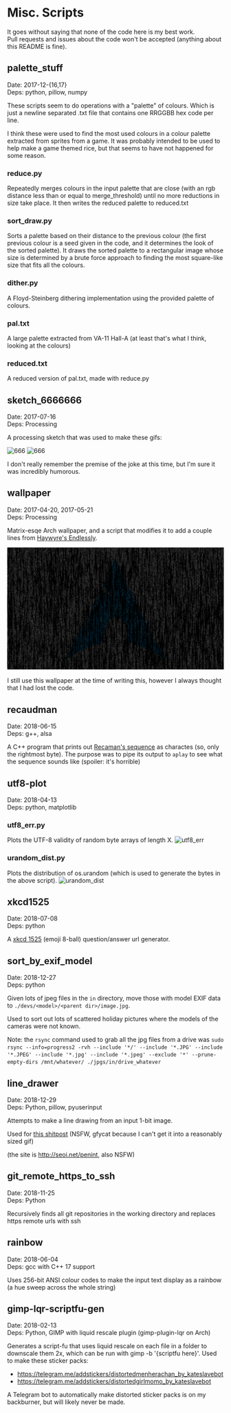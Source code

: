 # Misc. Scripts
It goes without saying that none of the code here is my best work.  
Pull requests and issues about the code won't be accepted (anything about this
README is fine).

## palette_stuff
Date: 2017-12-{16,17}  
Deps: python, pillow, numpy

These scripts seem to do operations with a "palette" of colours.  Which is just
a newline separated .txt file that contains one RRGGBB hex code per line.

I think these were used to find the most used colours in a colour palette
extracted from sprites from a game.  It was probably intended to be used to help
make a game themed rice, but that seems to have not happened for some reason.

### reduce.py
Repeatedly merges colours in the input palette that are close (with an rgb
distance less than or equal to merge_threshold) until no more reductions in size
take place. It then writes the reduced palette to reduced.txt

### sort_draw.py
Sorts a palette based on their distance to the previous colour (the first
previous colour is a seed given in the code, and it determines the look of the
sorted palette). It draws the sorted palette to a rectangular image whose size
is determined by a brute force approach to finding the most square-like size
that fits all the colours.

### dither.py
A Floyd-Steinberg dithering implementation using the provided palette of
colours.

### pal.txt
A large palette extracted from VA-11 Hall-A (at least that's what I think,
looking at the colours)

### reduced.txt
A reduced version of pal.txt, made with reduce.py


## sketch_6666666
Date: 2017-07-16  
Deps: Processing

A processing sketch that was used to make these gifs:

![666](https://user-images.githubusercontent.com/13610073/50427128-60055180-08a8-11e9-83ae-ba2ebe222f1e.gif)
![666](https://user-images.githubusercontent.com/13610073/50427131-685d8c80-08a8-11e9-92db-aac9a5716c82.gif)

I don't really remember the premise of the joke at this time, but I'm sure it was incredibly humorous.


## wallpaper
Date: 2017-04-20, 2017-05-21  
Deps: Processing

Matrix-esqe Arch wallpaper, and a script that modifies it to add a couple lines
from [Haywyre's Endlessly](http://www.youtube.com/watch?v=MV9-VMLsNCI).

![wallpaper](https://github.com/udf/misc_scripts/raw/master/wallpaper/modifyWallpaper/data/wallpaper.png)

I still use this wallpaper at the time of writing this, however I always thought that I had lost the code.


## recaudman
Date: 2018-06-15  
Deps: g++, alsa

A C++ program that prints out [Recaman's sequence](https://oeis.org/A005132) as
charactes (so, only the rightmost byte). The purpose was to pipe its output to
`aplay` to see what the sequence sounds like (spoiler: it's horrible)


## utf8-plot
Date: 2018-04-13  
Deps: python, matplotlib

### utf8_err.py
Plots the UTF-8 validity of random byte arrays of length X.
![utf8_err](https://user-images.githubusercontent.com/13610073/50427294-baa0ac80-08ac-11e9-8015-6289ab050177.png)

### urandom_dist.py
Plots the distribution of os.urandom (which is used to generate the bytes in the
above script).
![urandom_dist](https://user-images.githubusercontent.com/13610073/50427296-bc6a7000-08ac-11e9-99c7-19da62dc0e8c.png)


## xkcd1525
Date: 2018-07-08  
Deps: python

A [xkcd 1525](https://xkcd.com/1525) (emoji 8-ball) question/answer url generator.


## sort_by_exif_model
Date: 2018-12-27  
Deps: python

Given lots of jpeg files in the `in` directory, move those with model EXIF data
to `./devs/<model>/<parent dir>/image.jpg`.

Used to sort out lots of scattered holiday pictures where the models of the
cameras were not known.

Note: the `rsync` command used to grab all the jpg files from a drive was `sudo
rsync --info=progress2 -rvh --include '*/' --include '*.JPG' --include '*.JPEG'
--include '*.jpg' --include '*.jpeg' --exclude '*' --prune-empty-dirs
/mnt/whatever/ ./jpgs/in/drive_whatever`


## line_drawer
Date: 2018-12-29  
Deps: Python, pillow, pyuserinput

Attempts to make a line drawing from an input 1-bit image.

Used for [this
shitpost](https://giant.gfycat.com/VastAmusedAfricanharrierhawk.webm) (NSFW,
gfycat because I can't get it into a reasonably sized gif)

(the site is http://seoi.net/penint, also NSFW)


## git_remote_https_to_ssh
Date: 2018-11-25  
Deps: Python

Recursively finds all git repositories in the working directory and replaces
https remote urls with ssh


## rainbow
Date: 2018-06-04  
Deps: gcc with C++ 17 support

Uses 256-bit ANSI colour codes to make the input text display as a rainbow (a
hue sweep across the whole string)


## gimp-lqr-scriptfu-gen
Date: 2018-02-13  
Deps: Python, GIMP with liquid rescale plugin (gimp-plugin-lqr on Arch)

Generates a script-fu that uses liquid rescale on each file in a folder to
downscale them 2x, which can be run with gimp -b '{scriptfu here}'. Used to make
these sticker packs:

- https://telegram.me/addstickers/distortedmenherachan_by_kateslavebot
- https://telegram.me/addstickers/distortedgirlmomo_by_kateslavebot

A Telegram bot to automatically make distorted sticker packs is on my
backburner, but will likely never be made.
